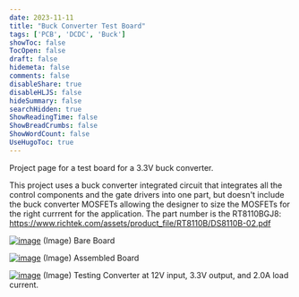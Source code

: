 ```yaml
---
date: 2023-11-11
title: "Buck Converter Test Board"
tags: ['PCB', 'DCDC', 'Buck']
showToc: false
TocOpen: false
draft: false
hidemeta: false
comments: false
disableShare: true
disableHLJS: false
hideSummary: false
searchHidden: true
ShowReadingTime: false
ShowBreadCrumbs: false
ShowWordCount: false
UseHugoToc: true
---
```


Project page for a test board for a 3.3V buck converter.

This project uses a buck converter integrated circuit that integrates all the control components and the gate drivers into one part, but doesn't include the buck converter MOSFETs allowing the designer to size the MOSFETs for the right currrent for the application. The part number is the RT8110BGJ8: https://www.richtek.com/assets/product_file/RT8110B/DS8110B-02.pdf


[![image](https://lh3.googleusercontent.com/pw/AP1GczOiRRBv-ABkdouczzYBXi-6w0xMFj4vj26uFox3GtwDpstwwrSkRfsw2fQqmLItwXrncRBuQKLArISfHMNbOiXoHvpqmQoN5SeW57YGo97nnqWXIKpC=w2400)](https://lh3.googleusercontent.com/pw/AP1GczOiRRBv-ABkdouczzYBXi-6w0xMFj4vj26uFox3GtwDpstwwrSkRfsw2fQqmLItwXrncRBuQKLArISfHMNbOiXoHvpqmQoN5SeW57YGo97nnqWXIKpC=w2400)
(Image) Bare Board

[![image](https://lh3.googleusercontent.com/pw/AP1GczOGbHqpWMa1bMRY5DJKcrMPzTvZNBZyz2bysqgjMD0Z6LWQfBSAy_tyHd8-xkvRnHPZK1FdkfAQwuEvI7TEyM20xWq0lToSKEfY1BwE_qckTdp-h7Oj=w2400)](https://lh3.googleusercontent.com/pw/AP1GczOGbHqpWMa1bMRY5DJKcrMPzTvZNBZyz2bysqgjMD0Z6LWQfBSAy_tyHd8-xkvRnHPZK1FdkfAQwuEvI7TEyM20xWq0lToSKEfY1BwE_qckTdp-h7Oj=w2400)
(Image) Assembled Board

[![image](https://lh3.googleusercontent.com/pw/AP1GczOO8U3j5gvn6fiYewgQ9E1ZXkMvYb7SJw0q4F0zMYbv_JUIH3drCscJ5iTOEsxL7VuvYWOC5lXu1hTmxxMkzst3R7d3HHQQbL4NoZ_7uKBE_vAAjRPn=w2400)](https://lh3.googleusercontent.com/pw/AP1GczOO8U3j5gvn6fiYewgQ9E1ZXkMvYb7SJw0q4F0zMYbv_JUIH3drCscJ5iTOEsxL7VuvYWOC5lXu1hTmxxMkzst3R7d3HHQQbL4NoZ_7uKBE_vAAjRPn=w2400)
(Image) Testing Converter at 12V input, 3.3V output, and 2.0A load current.

